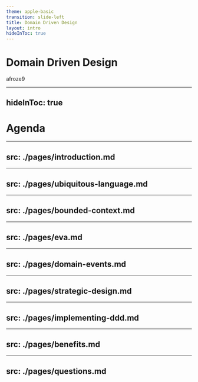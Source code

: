 ```yaml
---
theme: apple-basic
transition: slide-left
title: Domain Driven Design
layout: intro
hideInToc: true
---
```


# Domain Driven Design

<div class="abs-br m-6">
  <span class="font-700">
    afroze9
  </span>
  <a href="https://github.com/afroze9" target="_blank" alt="GitHub"
    class="text-xl slidev-icon-btn opacity-50 !border-none !hover:text-white">
    <carbon-logo-github />
  </a>
</div>

---
hideInToc: true
---

# Agenda
<Toc />

---
src: ./pages/introduction.md
---

---
src: ./pages/ubiquitous-language.md
---

---
src: ./pages/bounded-context.md
---

---
src: ./pages/eva.md
---

---
src: ./pages/domain-events.md
---

---
src: ./pages/strategic-design.md
---

---
src: ./pages/implementing-ddd.md
---

---
src: ./pages/benefits.md
---

---
src: ./pages/questions.md
---
